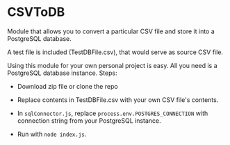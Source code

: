 # CSVToDB
Module that allows you to convert a particular CSV file and store it into a PostgreSQL database.

A test file is included (TestDBFile.csv), that would serve as source CSV file.

Using this module for your own personal project is easy. All you need is a PostgreSQL database instance. Steps:

* Download zip file or clone the repo

* Replace contents in TestDBFile.csv with your own CSV file's contents.

* In `sqlConnector.js`, replace `process.env.POSTGRES_CONNECTION` with connection string from your PostgreSQL instance.

* Run with `node index.js`.
